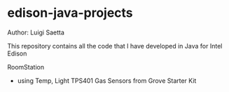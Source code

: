# edison-java-projects

Author: Luigi Saetta

This repository contains all the code that I have developed in Java for Intel
Edison

RoomStation
- using Temp, Light TPS401 Gas Sensors from Grove Starter Kit
